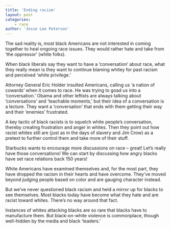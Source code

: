 ```yaml
---
title: 'Ending racism'
layout: post
categories:
    - race
author: 'Jesse Lee Peterson'
---
```


The sad reality is, most black Americans are not interested in coming together to heal ongoing race issues. They would rather hate and take from ‘the oppressor’ (white folks).  
   
When black liberals say they want to have a ‘conversation’ about race, what they really mean is they want to continue blaming whitey for past racism and perceived ‘white privilege.’

Attorney General Eric Holder insulted Americans, calling us ‘a nation of cowards’ when it comes to race. He was trying to goad us into a ‘conversation.’ Obama and other leftists are always talking about ‘conversations’ and ‘teachable moments,’ but their idea of a conversation is a lecture. They want a ‘conversation’ that ends with them getting their way and their ‘enemies’ frustrated.

A key tactic of black racists is to squelch white people’s conversation, thereby creating frustration and anger in whites. Then they point out how racist whites still are (just as in the days of slavery and Jim Crow) as a pretext to further control them and take more of their stuff.

Starbucks wants to encourage more discussions on race – great! Let’s really have those conversations! We can start by discussing how angry blacks have set race relations back 150 years!

White Americans have examined themselves and, for the most part, they have dropped the racism in their hearts and have overcome. They’ve moved beyond judging people based on color and are gauging character instead.

But we’ve never questioned black racism and held a mirror up for blacks to see themselves. Most blacks today have become what they hate and are racist toward whites. There’s no way around that fact.

Instances of whites attacking blacks are so rare that blacks have to manufacture them. But black-on-white violence is commonplace, though well-hidden by the media and black ‘leaders.’